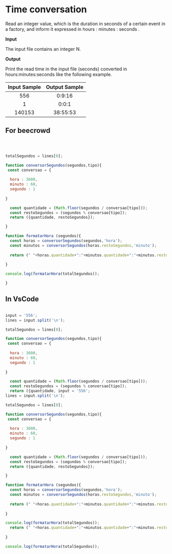 # Time conversation 

Read an integer value, which is the duration in seconds of a certain event in a factory, and inform it expressed in hours : minutes : seconds .

**Input**

The input file contains an integer N.

**Output** 

Print the read time in the input file (seconds) converted in hours:minutes:seconds like the following example.

|Input Sample	|Output Sample|
|:--:|:--:|
|556 | 0:9:16 |
|1 | 0:0:1 |
| 140153 | 38:55:53 |

## For beecrowd

```javascript



totalSegundos = lines[0];

function conversorSegundos(segundos,tipo){
 const conversao = {
   
  hora : 3600,
  minuto : 60,
  segundo : 1
 
}

  const quantidade = (Math.floor(segundos / conversao[tipo]));
  const restoSegundos = (segundos % conversao[tipo]);
  return ({quantidade, restoSegundos});

}

function formatarHora (segundos){
  const horas = conversorSegundos(segundos,'hora');
  const minutos = conversorSegundos(horas.restoSegundos,'minuto');
  
  return (" "+horas.quantidade+":"+minutos.quantidade+":"+minutos.restoSegundos);
  
}

console.log(formatarHora(totalSegundos));

}

```

## In VsCode 

```javascript 

input = '556';
lines = input.split('\n');

totalSegundos = lines[0];

function conversorSegundos(segundos,tipo){
 const conversao = {
   
  hora : 3600,
  minuto : 60,
  segundo : 1
 
}

  const quantidade = (Math.floor(segundos / conversao[tipo]));
  const restoSegundos = (segundos % conversao[tipo]);
  return ({quantidade, input = '556';
lines = input.split('\n');

totalSegundos = lines[0];

function conversorSegundos(segundos,tipo){
 const conversao = {
   
  hora : 3600,
  minuto : 60,
  segundo : 1
 
}

  const quantidade = (Math.floor(segundos / conversao[tipo]));
  const restoSegundos = (segundos % conversao[tipo]);
  return ({quantidade, restoSegundos});

}

function formatarHora (segundos){
  const horas = conversorSegundos(segundos,'hora');
  const minutos = conversorSegundos(horas.restoSegundos,'minuto');
  
  return (" "+horas.quantidade+":"+minutos.quantidade+":"+minutos.restoSegundos);
  
}

console.log(formatarHora(totalSegundos));
  return (" "+horas.quantidade+":"+minutos.quantidade+":"+minutos.restoSegundos);
  
}

console.log(formatarHora(totalSegundos));



```